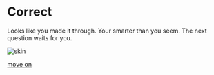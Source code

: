 
# Correct

Looks like you made it through. Your smarter than you seem. The next question waits for you.

<img src="https://my.clevelandclinic.org/-/scassets/images/org/health/articles/10978-skin" alt="skin">

[move on](../questions/question2.md)

